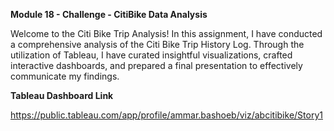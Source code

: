 **Module 18 - Challenge - CitiBike Data Analysis**

Welcome to the Citi Bike Trip Analysis! 
In this assignment, I have conducted a comprehensive analysis of the Citi Bike Trip History Log. Through the utilization of Tableau, I have curated insightful visualizations, crafted interactive dashboards, and prepared a final presentation to effectively communicate my findings.


**Tableau Dashboard Link**

https://public.tableau.com/app/profile/ammar.bashoeb/viz/abcitibike/Story1 
